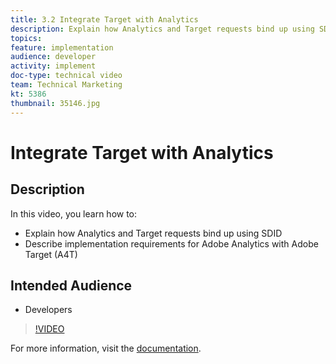 ```yaml
---
title: 3.2 Integrate Target with Analytics
description: Explain how Analytics and Target requests bind up using SDID, Describe implementation requirements for adobe Analytics with Adobe Target (A4T)
topics: 
feature: implementation
audience: developer
activity: implement
doc-type: technical video
team: Technical Marketing
kt: 5386
thumbnail: 35146.jpg
---
```


# Integrate Target with Analytics

## Description

In this video, you learn how to:

* Explain how Analytics and Target requests bind up using SDID
* Describe implementation requirements for Adobe Analytics with Adobe Target (A4T)

## Intended Audience

* Developers

>[!VIDEO](https://video.tv.adobe.com/v/35146/?quality=12)

For more information, visit the [documentation](https://docs.adobe.com/content/help/en/target/using/integrate/a4t/a4timplementation.html).
